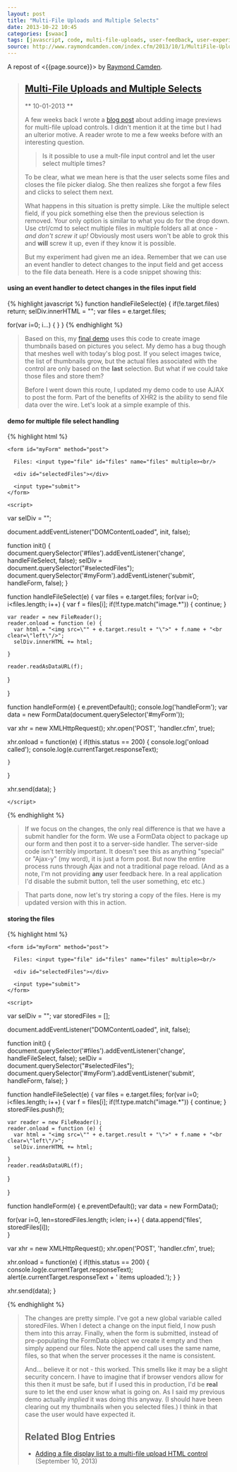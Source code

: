 ```yaml
---
layout: post
title: "Multi-File Uploads and Multiple Selects"
date: 2013-10-22 10:45
categories: [swaac]
tags: [javascript, code, multi-file-uploads, user-feedback, user-experience, ux]
source: http://www.raymondcamden.com/index.cfm/2013/10/1/MultiFile-Uploads-and-Multiple-Selects
---
```

A repost of <{{page.source}}> by [Raymond Camden](http://www.raymondcamden.com/).


> [Multi-File Uploads and Multiple Selects](http://www.raymondcamden.com/index.cfm/2013/10/1/MultiFile-Uploads-and-Multiple-Selects)
> ----------------------------------------------------------------------------------------------------------------------------------
> 
> ** 10-01-2013 ** 
> 
> A few weeks back I wrote a [blog post](http://www.raymondcamden.com/index.cfm/2013/9/10/Adding-a-file-display-list-to-a-multifile-upload-HTML-control) about adding image previews for multi-file upload controls. I didn't mention it at the time but I had an ulterior motive. A reader wrote to me a few weeks before with an interesting question.
> 
> > Is it possible to use a mult-file input control and let the user select multiple times?
> 
> To be clear, what we mean here is that the user selects some files and closes the file picker dialog. She then realizes she forgot a few files and clicks to select them next.
> 
> What happens in this situation is pretty simple. Like the multiple select field, if you pick something else then the previous selection is removed. Your only option is similar to what you do for the drop down. Use ctrl/cmd to select multiple files in multiple folders all at once - *and don't screw it up!* Obviously most users won't be able to grok this and **will** screw it up, even if they know it is possible.
> 
> But my experiment had given me an idea. Remember that we can use an event handler to detect changes to the input field and get access to the file data beneath. Here is a code snippet showing this:
> 

#### using an event handler to detect changes in the files input field 

{% highlight javascript %}
function handleFileSelect(e) {
  if(!e.target.files) return;
  selDiv.innerHTML = "";
  var files = e.target.files;
  
  for(var i=0; i...) {
  }
}
{% endhighlight %}

> 
> Based on this, my [final demo](http://www.raymondcamden.com/demos/2013/sep/10/test0.html) uses this code to create image thumbnails based on pictures you select. My demo has a bug though that meshes well with today's blog post. If you select images twice, the list of thumbnails grow, but the actual files associated with the control are only based on the **last** selection. But what if we could take those files and store them?
> 
> Before I went down this route, I updated my demo code to use AJAX to post the form. Part of the benefits of XHR2 is the ability to send file data over the wire. Let's look at a simple example of this.
> 

#### demo for multiple file select handling

{% highlight html %}
<!doctype html>
<html>
  <head>
    <title>Proper Title</title>
    <style>
      #selectedFiles img {
      max-width: 200px;
      max-height: 200px;
      float: left;
      margin-bottom:10px;
      }
    </style>
  </head>
  
  <body>
    
    <form id="myForm" method="post">

      Files: <input type="file" id="files" name="files" multiple><br/>

      <div id="selectedFiles"></div>

      <input type="submit">
    </form>

    <script>
var selDiv = "";

document.addEventListener("DOMContentLoaded", init, false);

function init() {
  document.querySelector('#files').addEventListener('change', handleFileSelect, false);
  selDiv = document.querySelector("#selectedFiles");
  document.querySelector('#myForm').addEventListener('submit', handleForm, false);
}

function handleFileSelect(e) {
  var files = e.target.files;
  for(var i=0; i<files.length; i++) {
    var f = files[i];
    if(!f.type.match("image.*")) {
      continue;
    }

    var reader = new FileReader();
    reader.onload = function (e) {
      var html = "<img src=\"" + e.target.result + "\">" + f.name + "<br clear=\"left\"/>";
      selDiv.innerHTML += html;

    }

    reader.readAsDataURL(f); 
  }

}

function handleForm(e) {
  e.preventDefault();
  console.log('handleForm');
  var data = new FormData(document.querySelector('#myForm'));

  var xhr = new XMLHttpRequest();
  xhr.open('POST', 'handler.cfm', true);

  xhr.onload = function(e) {
    if(this.status == 200) {
      console.log('onload called');
      console.log(e.currentTarget.responseText);

    }
  }

  xhr.send(data);
}

    </script>

  </body>
</html>
{% endhighlight %}

> 
> If we focus on the changes, the only real difference is that we have
> a submit handler for the form. We use a FormData object to package
> up our form and then post it to a server-side handler. The
> server-side code isn't terribly important. It doesn't see this as
> anything "special" or "Ajax-y" (my word), it is just a form
> post. But now the entire process runs through Ajax and not a
> traditional page reload. (And as a note, I'm not providing **any**
> user feedback here. In a real application I'd disable the submit
> button, tell the user something, etc etc.)

> 
> That parts done, now let's try storing a copy of the files. Here is my updated version with this in action.
> 

#### storing the files 

{% highlight html %}
<!doctype html>
<html>
  <head>
    <title>Proper Title</title>
    <style>
      #selectedFiles img {
      max-width: 200px;
      max-height: 200px;
      float: left;
      margin-bottom:10px;
      }
    </style>
  </head>
  
  <body>
    
    <form id="myForm" method="post">

      Files: <input type="file" id="files" name="files" multiple><br/>

      <div id="selectedFiles"></div>

      <input type="submit">
    </form>

    <script>
var selDiv = "";
var storedFiles = [];

document.addEventListener("DOMContentLoaded", init, false);

function init() {
  document.querySelector('#files').addEventListener('change', handleFileSelect, false);
  selDiv = document.querySelector("#selectedFiles");
  document.querySelector('#myForm').addEventListener('submit', handleForm, false);
}

function handleFileSelect(e) {
  var files = e.target.files;
  for(var i=0; i<files.length; i++) {
    var f = files[i];
    if(!f.type.match("image.*")) {
      continue;
    }
    storedFiles.push(f);
    
    var reader = new FileReader();
    reader.onload = function (e) {
      var html = "<img src=\"" + e.target.result + "\">" + f.name + "<br clear=\"left\"/>";
      selDiv.innerHTML += html;
      
    }
    reader.readAsDataURL(f); 
  }
  
}

function handleForm(e) {
  e.preventDefault();
  var data = new FormData();
  
  for(var i=0, len=storedFiles.length; i<len; i++) {
    data.append('files', storedFiles[i]);   
  }
  
  var xhr = new XMLHttpRequest();
  xhr.open('POST', 'handler.cfm', true);
  
  xhr.onload = function(e) {
    if(this.status == 200) {
      console.log(e.currentTarget.responseText);  
      alert(e.currentTarget.responseText + ' items uploaded.');
    }
  }
  
  xhr.send(data);
}
    </script>

  </body>
</html>
{% endhighlight %}

> 
> The changes are pretty simple. I've got a new global variable called storedFiles. When I detect a change on the input field, I now push them into this array. Finally, when the form is submitted, instead of pre-populating the FormData object we create it empty and then simply append our files. Note the append call uses the same name, files, so that when the server processes it the name is consistent.
> 
> And... believe it or not - this worked. This smells like it may be a slight security concern. I have to imagine that if browser vendors allow for this then it must be safe, but if I used this in production, I'd be **real** sure to let the end user know what is going on. As I said my previous demo actually *implied* it was doing this anyway. (I should have been clearing out my thumbnails when you selected files.) I think in that case the user would have expected it.
> 
> Related Blog Entries
> --------------------
> 
> -   [Adding a file display list to a multi-file upload HTML control](http://www.raymondcamden.com/index.cfm/2013/9/10/Adding-a-file-display-list-to-a-multifile-upload-HTML-control) (September 10, 2013)
> 
